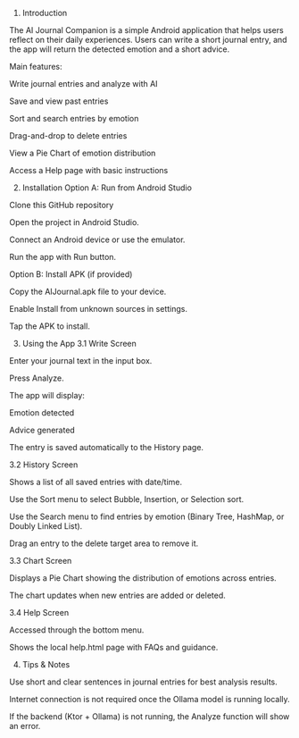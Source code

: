 1. Introduction

The AI Journal Companion is a simple Android application that helps users reflect on their daily experiences.
Users can write a short journal entry, and the app will return the detected emotion and a short advice.

Main features:

Write journal entries and analyze with AI

Save and view past entries

Sort and search entries by emotion

Drag-and-drop to delete entries

View a Pie Chart of emotion distribution

Access a Help page with basic instructions

2. Installation
Option A: Run from Android Studio

Clone this GitHub repository

Open the project in Android Studio.

Connect an Android device or use the emulator.

Run the app with Run button.

Option B: Install APK (if provided)

Copy the AIJournal.apk file to your device.

Enable Install from unknown sources in settings.

Tap the APK to install.

3. Using the App
3.1 Write Screen

Enter your journal text in the input box.

Press Analyze.

The app will display:

Emotion detected

Advice generated

The entry is saved automatically to the History page.


3.2 History Screen

Shows a list of all saved entries with date/time.

Use the Sort menu to select Bubble, Insertion, or Selection sort.

Use the Search menu to find entries by emotion (Binary Tree, HashMap, or Doubly Linked List).

Drag an entry to the delete target area to remove it.


3.3 Chart Screen

Displays a Pie Chart showing the distribution of emotions across entries.

The chart updates when new entries are added or deleted.


3.4 Help Screen

Accessed through the bottom menu.

Shows the local help.html page with FAQs and guidance.


4. Tips & Notes

Use short and clear sentences in journal entries for best analysis results.

Internet connection is not required once the Ollama model is running locally.

If the backend (Ktor + Ollama) is not running, the Analyze function will show an error.
